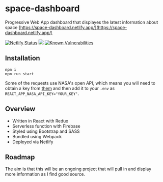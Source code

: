 # space-dashboard

Progressive Web App dashboard that displayes the latest information about space [https://space-dashboard.netlify.app/](https://space-dashboard.netlify.app/)

[![Netlify Status](https://api.netlify.com/api/v1/badges/a96d8df8-894d-44a4-b3be-574f97b9c131/deploy-status)](https://app.netlify.com/sites/space-dashboard/deploys)
![](https://github.com/RosieWatson/space-dashboard/workflows/CI/badge.svg)
[![Known Vulnerabilities](https://snyk.io/test/github/RosieWatson/space-dashboard/badge.svg?targetFile=package.json)](https://snyk.io/test/github/RosieWatson/space-dashboard?targetFile=package.json)

## Installation
```
npm i
npm run start
```

Some of the requests use NASA's open API, which means you will need to obtain a key from [them](https://api.nasa.gov/) and then add it to your `.env` as `REACT_APP_NASA_API_KEY="YOUR_KEY"`.

## Overview
- Written in React with Redux
- Serverless function with Firebase
- Styled using Bootstrap and SASS
- Bundled using Webpack
- Deployed via Netlify

## Roadmap
The aim is that this will be an ongoing project that will pull in and display more information as I find good source.

